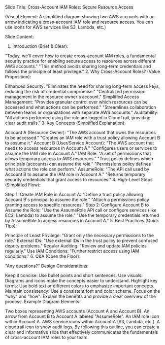 Slide Title: Cross-Account IAM Roles: Secure Resource Access

(Visual Element: A simplified diagram showing two AWS accounts with an arrow indicating a cross-account IAM role and resource access. You can use icons for AWS services like S3, Lambda, etc.)

Slide Content:

1. Introduction (Brief & Clear):

"Today, we'll cover how to create cross-account IAM roles, a fundamental security practice for enabling secure access to resources across different AWS accounts."
"This method avoids sharing long-term credentials and follows the principle of least privilege."
2. Why Cross-Account Roles? (Value Proposition):

Enhanced Security:
"Eliminates the need for sharing long-term access keys, reducing the risk of credential compromise."
"Centralized permission management in the resource owner's account."
Simplified Access Management:
"Provides granular control over which resources can be accessed and what actions can be performed."
"Streamlines collaboration between teams or organizations with separate AWS accounts."
Auditability:
"All actions performed using the role are logged in CloudTrail, providing clear audit trails."
3. Key Concepts (Simplified Explanation):

Account A (Resource Owner):
"The AWS account that owns the resources to be accessed."
"Creates an IAM role with a trust policy allowing Account B to assume it."
Account B (User/Service Account):
"The AWS account that needs to access resources in Account A."
"Configures users or services to assume the IAM role in Account A."
IAM Role:
"A set of permissions that allows temporary access to AWS resources."
"Trust policy defines which principals (accounts) can assume the role."
"Permissions policy defines what actions the role can perform."
AssumeRole:
"The API call used by Account B to assume the IAM role in Account A."
"Returns temporary security credentials that grant access to resources."
4. High-Level Steps (Simplified Flow):

Step 1: Create IAM Role in Account A:
"Define a trust policy allowing Account B's principal to assume the role."
"Attach a permissions policy granting access to specific resources."
Step 2: Configure Account B to Assume the Role:
"Use the AssumeRole API call or configure services (like EC2, Lambda) to assume the role."
"Use the temporary credentials returned by AssumeRole to access resources in Account A."
5. Best Practices (Quick Tips):

Principle of Least Privilege:
"Grant only the necessary permissions to the role."
External IDs:
"Use external IDs in the trust policy to prevent confused deputy problems."
Regular Auditing:
"Review and update IAM policies regularly."
Use IAM Conditions:
"Further restrict access using IAM conditions."
6. Q&A (Open the Floor):

"Any questions?"
Design Considerations:

Keep it concise: Use bullet points and short sentences.
Use visuals: Diagrams and icons make the concepts easier to understand.
Highlight key terms: Use bold text or different colors to emphasize important concepts.
Maintain consistency: Use a consistent font and color scheme.
Focus on the "why" and "how": Explain the benefits and provide a clear overview of the process.
Example Diagram Elements:

Two boxes representing AWS accounts (Account A and Account B).
An arrow from Account B to Account A labeled "AssumeRole".
An IAM role icon within Account A.
AWS service icons within Account A (S3, Lambda, etc.).
A cloudtrail icon to show audit logs.
By following this outline, you can create a clear and informative slide that effectively communicates the fundamentals of cross-account IAM roles to your team.
